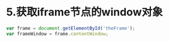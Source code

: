 # 5.获取iframe节点的window对象

```js
var frame = document.getElementById('theFrame');
var frameWindow = frame.contentWindow;
```